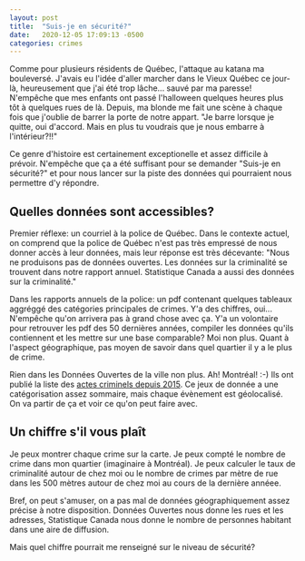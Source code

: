 ```yaml
---
layout: post
title:  "Suis-je en sécurité?"
date:   2020-12-05 17:09:13 -0500
categories: crimes 
---
```


Comme pour plusieurs résidents de Québec, l'attaque au katana ma bouleversé. J'avais eu l'idée d'aller marcher dans le Vieux Québec ce jour-là, heureusement que j'ai été trop lâche... sauvé par ma paresse! N'empêche que mes enfants ont passé l'halloween quelques heures plus tôt à quelques rues de là. Depuis, ma blonde me fait une scène à chaque fois que j'oublie de barrer la porte de notre appart. "Je barre lorsque je quitte, oui d'accord. Mais en plus tu voudrais que je nous embarre à l'intérieur?!!"

Ce genre d'histoire est certainement exceptionelle et assez difficile à prévoir. N'empêche que ça a été suffisant pour se demander "Suis-je en sécurité?" et pour nous lancer sur la piste des données qui pourraient nous permettre d'y répondre.

## Quelles données sont accessibles?

Premier réflexe: un courriel à la police de Québec. Dans le contexte actuel, on comprend que la police de Québec n'est pas très empressé de nous donner accès à leur données, mais leur réponse est très décevante: "Nous ne produisons pas de données ouvertes. Les données sur la criminalité se trouvent dans notre rapport annuel. Statistique Canada a aussi des données sur la criminalité."

Dans les rapports annuels de la police: un pdf contenant quelques tableaux aggréggé des catégories principales de crimes. Y'a des chiffres, oui... N'empêche qu'on arrivera pas à grand chose avec ça. Y'a un volontaire pour retrouver les pdf des 50 dernières années, compiler les données qu'ils contiennent et les mettre sur une base comparable? Moi non plus. Quant à l'aspect géographique, pas moyen de savoir dans quel quartier il y a le plus de crime.

Rien dans les Données Ouvertes de la ville non plus. Ah! Montréal! :-) Ils ont publié la liste des [actes criminels depuis 2015](https://www.donneesquebec.ca/recherche/dataset/vmtl-actes-criminels). Ce jeux de donnée a une catégorisation assez sommaire, mais chaque évènement est géolocalisé. On va partir de ça et voir ce qu'on peut faire avec.

## Un  chiffre s'il vous plaît

Je peux montrer chaque crime sur la carte. Je peux compté le nombre de crime dans mon quartier (imaginaire à Montréal). Je peux calculer le taux de criminalité autour de chez moi ou le nombre de crimes par mètre de rue dans les 500 mètres autour de chez moi au cours de la dernière annéee.

Bref, on peut s'amuser, on a pas mal de données géographiquement assez précise à notre disposition. Données Ouvertes nous donne les rues et les adresses, Statistique Canada nous donne le nombre de personnes habitant dans une aire de diffusion. 

Mais quel chiffre pourrait me renseigné sur le niveau de sécurité?

 





